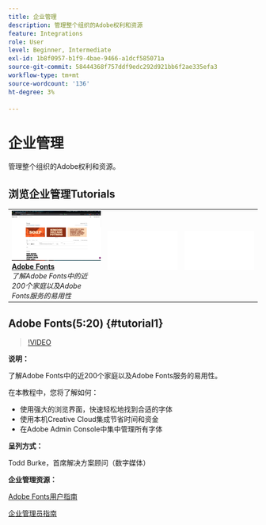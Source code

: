 ```yaml
---
title: 企业管理
description: 管理整个组织的Adobe权利和资源
feature: Integrations
role: User
level: Beginner, Intermediate
exl-id: 1b8f0957-b1f9-4bae-9466-a1dcf585071a
source-git-commit: 58444368f757ddf9edc292d921bb6f2ae335efa3
workflow-type: tm+mt
source-wordcount: '136'
ht-degree: 3%

---
```


# 企业管理

管理整个组织的Adobe权利和资源。

## 浏览企业管理Tutorials

<table style="table-layout:fixed">
<tr>
 <td>
   <a href="enterprise.md#tutorial1">
      <img alt="Adobe Fonts" src="../assets/fonts_burke_thumbnail.jpg" />
   </a>
    <div>
   <a href="enterprise.md#tutorial1"><strong>Adobe Fonts</strong></a>
    </div>
    <em>了解Adobe Fonts中的近200个家庭以及Adobe Fonts服务的易用性</em>
    <br>
  </td>
  <td>
    <img alt="间隔物" src="../assets/Whitespacer.png" />
    <div>
    <br>
  </td>
  <td>
    <img alt="间隔物" src="../assets/Whitespacer.png" />
    <div>
    <br>
  </td>
</tr>
</table>

## Adobe Fonts(5:20) {#tutorial1}

>[!VIDEO](https://video.tv.adobe.com/v/328226?hidetitle=true)

**说明：**

了解Adobe Fonts中的近200个家庭以及Adobe Fonts服务的易用性。

在本教程中，您将了解如何：
* 使用强大的浏览界面，快速轻松地找到合适的字体
* 使用本机Creative Cloud集成节省时间和资金
* 在Adobe Admin Console中集中管理所有字体

**呈列方式：**

Todd Burke，首席解决方案顾问（数字媒体）

**企业管理资源：**

[Adobe Fonts用户指南](https://helpx.adobe.com/fonts/user-guide.html)

[企业管理员指南](https://helpx.adobe.com/enterprise/admin-guide.html)
